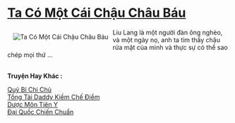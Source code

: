 <a href="https://truyentiki.com/ta-co-mot-cai-chau-chau-bau.31981/" title="Ta Có Một Cái Chậu Châu Báu"><h1>Ta Có Một Cái Chậu Châu Báu</h1></a><div style="display:table"><img align="right" style="float: left; padding: 10px;" src="https://truyentiki.com/a/img/str/src/31981.jpg" alt="Ta Có Một Cái Chậu Châu Báu">Liu Lang là một người đàn ông nghèo, và một ngày nọ, anh ta tìm thấy chậu rửa mặt của mình và thực sự có thể sao chép mọi thứ ...</div><p><br><b>Truyện Hay Khác :</b></p><a href="https://truyentiki.com/quy-bi-chi-chu.31980/" alt="Quỷ Bí Chi Chủ">Quỷ Bí Chi Chủ</a><br/><a href="https://github.com/nownovels/topcv/tree/master/truyenhay/31949/README.md" alt="Tổng Tài Daddy Kiềm Chế Điểm">Tổng Tài Daddy Kiềm Chế Điểm</a><br/><a href="https://truyentiki.wordpress.com/2020/06/08/duoc-mon-tien-y/" alt="Dược Môn Tiên Y">Dược Môn Tiên Y</a><br/><a href="https://truyentiki.wordpress.com/2020/06/08/dai-quoc-chien-chuan/" alt="Đại Quốc Chiến Chuẩn">Đại Quốc Chiến Chuẩn</a><br/>